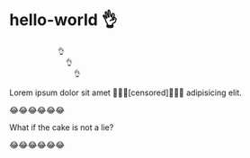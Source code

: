 # hello-world 👌
                👌
                  👌  
                    👌

Lorem ipsum dolor sit amet 
                  🤡🤡🤡[censored]🤡🤡🤡 
                                    adipisicing elit.



😂😂😂😂😂😂

What if the cake is not a lie?

😂😂😂😂😂😂
